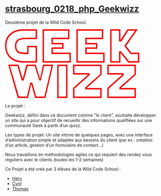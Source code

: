 # [strasbourg_0218_php_Geekwizz](https://github.com/m0rsak/strasbourg_0218_php_Geekwizz/)

Deuxième projet de la Wild Code School.

![alt text](https://github.com/m0rsak/strasbourg_0218_php_Geekwizz/blob/dev/public/assets/images/logo.png)

Le projet :

Geekwizz, défini dans ce document comme “le client”, souhaite développer un site qui a pour objectif de recueillir des informations qualifiées sur une communauté Geek à partir d’un quizz.

Les types de projet:
Un site vitrine de quelques pages, avec une interface d’administration simple et adaptée aux besoins du client (par ex : création d’un article, gestion d’un formulaire de contact…)
 
Nous travaillons en méthodologies agiles ce qui requiert des rendez vous réguliers avec le clients (toutes les 1-2 semaines)


Ce Projet a été créé par 3 élèves de la Wild Code School :
* [Hery](https://github.com/Hery-Rs)
* [Cyril](https://github.com/m0rsak)
* [Thomas](https://github.com/saphir88/)



